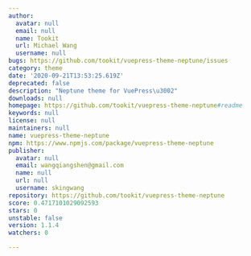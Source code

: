 ```yaml
---
author:
  avatar: null
  email: null
  name: Tookit
  url: Michael Wang
  username: null
bugs: https://github.com/tookit/vuepress-theme-neptune/issues
category: theme
date: '2020-09-21T13:53:25.619Z'
deprecated: false
description: "Neptune theme for VuePress\u3002"
downloads: null
homepage: https://github.com/tookit/vuepress-theme-neptune#readme
keywords: null
license: null
maintainers: null
name: vuepress-theme-neptune
npm: https://www.npmjs.com/package/vuepress-theme-neptune
publisher:
  avatar: null
  email: wangqiangshen@gmail.com
  name: null
  url: null
  username: skingwang
repository: https://github.com/tookit/vuepress-theme-neptune
score: 0.4717101029092593
stars: 0
unstable: false
version: 1.1.4
watchers: 0

---
```


